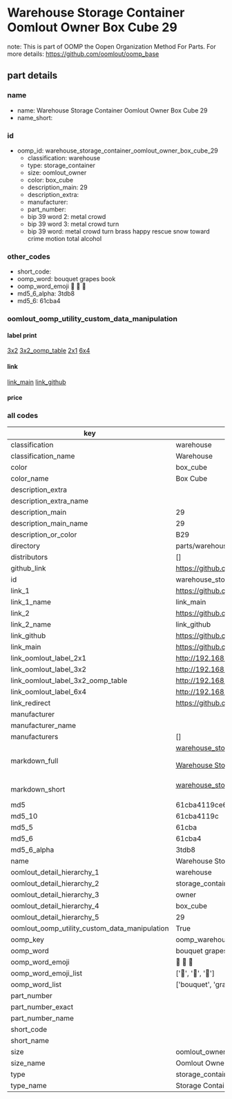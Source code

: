 # Warehouse Storage Container Oomlout Owner Box Cube 29  

note: This is part of OOMP the Oopen Organization Method For Parts. For more details: https://github.com/oomlout/oomp_base

##  part details
  







### name
* name: Warehouse Storage Container Oomlout Owner Box Cube 29
* name_short: 
### id
* oomp_id: warehouse_storage_container_oomlout_owner_box_cube_29
  * classification: warehouse
  * type: storage_container
  * size: oomlout_owner
  * color: box_cube
  * description_main: 29
  * description_extra: 
  * manufacturer: 
  * part_number: 
  * bip 39 word 2: metal crowd
  * bip 39 word 3: metal crowd turn
  * bip 39 word: metal crowd turn brass happy rescue snow toward crime motion total alcohol

### other_codes
* short_code: 
* oomp_word: bouquet grapes book
* oomp_word_emoji :bouquet: :grapes: :book:
* md5_6_alpha: 3tdb8
* md5_6: 61cba4






### oomlout_oomp_utility_custom_data_manipulation
#### label print
[3x2](http://192.168.1.245:1112/?label=oomp%203tdb8)
[3x2_oomp_table](http://192.168.1.108:1112/?label=oomp%203tdb8)
[2x1](http://192.168.1.242:1112/?label=oomp%203tdb8)
[6x4](http://192.168.1.55:1112/?label=oomp%203tdb8)    

#### link

[link_main](https://github.com/oomlout/oomlout_oomp_version_1_messy/tree/main/parts/warehouse_storage_container_oomlout_owner_box_cube_29) [link_github](https://github.com/oomlout/oomlout_oomp_version_1_messy/tree/main/parts/warehouse_storage_container_oomlout_owner_box_cube_29)                             

#### price







### all codes 
| key | value |  
| --- | --- |  
| classification | warehouse |  
| classification_name | Warehouse |  
| color | box_cube |  
| color_name | Box Cube |  
| description_extra |  |  
| description_extra_name |  |  
| description_main | 29 |  
| description_main_name | 29 |  
| description_or_color | B29 |  
| directory | parts/warehouse_storage_container_oomlout_owner_box_cube_29 |  
| distributors | [] |  
| github_link | https://github.com/oomlout/oomlout_oomp_part_src/tree/main/parts/warehouse_storage_container_oomlout_owner_box_cube_29 |  
| id | warehouse_storage_container_oomlout_owner_box_cube_29 |  
| link_1 | https://github.com/oomlout/oomlout_oomp_version_1_messy/tree/main/parts/warehouse_storage_container_oomlout_owner_box_cube_29 |  
| link_1_name | link_main |  
| link_2 | https://github.com/oomlout/oomlout_oomp_version_1_messy/tree/main/parts/warehouse_storage_container_oomlout_owner_box_cube_29 |  
| link_2_name | link_github |  
| link_github | https://github.com/oomlout/oomlout_oomp_version_1_messy/tree/main/parts/warehouse_storage_container_oomlout_owner_box_cube_29 |  
| link_main | https://github.com/oomlout/oomlout_oomp_version_1_messy/tree/main/parts/warehouse_storage_container_oomlout_owner_box_cube_29 |  
| link_oomlout_label_2x1 | http://192.168.1.242:1112/?label=oomp%203tdb8 |  
| link_oomlout_label_3x2 | http://192.168.1.245:1112/?label=oomp%203tdb8 |  
| link_oomlout_label_3x2_oomp_table | http://192.168.1.108:1112/?label=oomp%203tdb8 |  
| link_oomlout_label_6x4 | http://192.168.1.55:1112/?label=oomp%203tdb8 |  
| link_redirect | https://github.com/oomlout/oomlout_oomp_version_1_messy/tree/main/parts/warehouse_storage_container_oomlout_owner_box_cube_29 |  
| manufacturer |  |  
| manufacturer_name |  |  
| manufacturers | [] |  
| markdown_full | [warehouse_storage_container_oomlout_owner_box_cube_29](none)<br>[](none)<br>[Warehouse Storage Container Oomlout Owner Box Cube 29](none)<br><br> |  
| markdown_short | [warehouse_storage_container_oomlout_owner_box_cube_29](none)<br><br> |  
| md5 | 61cba4119ce619b2dcb471b3d58d1460 |  
| md5_10 | 61cba4119c |  
| md5_5 | 61cba |  
| md5_6 | 61cba4 |  
| md5_6_alpha | 3tdb8 |  
| name | Warehouse Storage Container Oomlout Owner Box Cube 29 |  
| oomlout_detail_hierarchy_1 | warehouse |  
| oomlout_detail_hierarchy_2 | storage_container |  
| oomlout_detail_hierarchy_3 | owner |  
| oomlout_detail_hierarchy_4 | box_cube |  
| oomlout_detail_hierarchy_5 | 29 |  
| oomlout_oomp_utility_custom_data_manipulation | True |  
| oomp_key | oomp_warehouse_storage_container_oomlout_owner_box_cube_29 |  
| oomp_word | bouquet grapes book |  
| oomp_word_emoji | :bouquet: :grapes: :book: |  
| oomp_word_emoji_list | [':bouquet:', ':grapes:', ':book:'] |  
| oomp_word_list | ['bouquet', 'grapes', 'book'] |  
| part_number |  |  
| part_number_exact |  |  
| part_number_name |  |  
| short_code |  |  
| short_name |  |  
| size | oomlout_owner |  
| size_name | Oomlout Owner |  
| type | storage_container |  
| type_name | Storage Container |  
